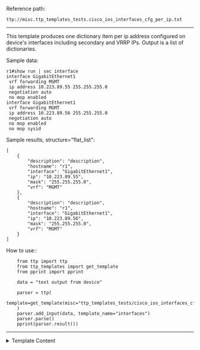 Reference path:
```
ttp://misc.ttp_templates_tests.cisco_ios_interfaces_cfg_per_ip.txt
```

---



This template produces one dictionary item per ip address configured on device's interfaces including secondary and VRRP IPs. Output is a list of dictionaries.

Sample data:
```
r1#show run | sec interface
interface GigabitEthernet1
 vrf forwarding MGMT
 ip address 10.223.89.55 255.255.255.0
 negotiation auto
 no mop enabled
interface GigabitEthernet1
 vrf forwarding MGMT
 ip address 10.223.89.56 255.255.255.0
 negotiation auto
 no mop enabled
 no mop sysid
```

Sample results, structure="flat_list":
```
[
    {
        "description": "description",
        "hostname": "r1",
        "interface": "GigabitEthernet1",
        "ip": "10.223.89.55",
        "mask": "255.255.255.0",
        "vrf": "MGMT"
    },
    {
        "description": "description",
        "hostname": "r1",
        "interface": "GigabitEthernet1",
        "ip": "10.223.89.56",
        "mask": "255.255.255.0",
        "vrf": "MGMT"
    }
]
```

How to use::
```
    from ttp import ttp
	from ttp_templates import get_template
    from pprint import pprint
    
	data = "text output from device"
	
    parser = ttp(
		template=get_template(misc="ttp_templates_tests/cisco_ios_interfaces_cfg_per_ip.txt")
	)
    parser.add_input(data, template_name="interfaces")
    parser.parse()
    pprint(parser.result())
```	



---

<details><summary>Template Content</summary>
```
<template name="interfaces" results="per_template">
<doc>
This template produces one dictionary item per ip address configured on device's interfaces including secondary and VRRP IPs. Output is a list of dictionaries.

Sample data:
```
r1#show run | sec interface
interface GigabitEthernet1
 vrf forwarding MGMT
 ip address 10.223.89.55 255.255.255.0
 negotiation auto
 no mop enabled
interface GigabitEthernet1
 vrf forwarding MGMT
 ip address 10.223.89.56 255.255.255.0
 negotiation auto
 no mop enabled
 no mop sysid
```

Sample results, structure="flat_list":
```
[
    {
        "description": "description",
        "hostname": "r1",
        "interface": "GigabitEthernet1",
        "ip": "10.223.89.55",
        "mask": "255.255.255.0",
        "vrf": "MGMT"
    },
    {
        "description": "description",
        "hostname": "r1",
        "interface": "GigabitEthernet1",
        "ip": "10.223.89.56",
        "mask": "255.255.255.0",
        "vrf": "MGMT"
    }
]
```

How to use::
```
    from ttp import ttp
	from ttp_templates import get_template
    from pprint import pprint
    
	data = "text output from device"
	
    parser = ttp(
		template=get_template(misc="ttp_templates_tests/cisco_ios_interfaces_cfg_per_ip.txt")
	)
    parser.add_input(data, template_name="interfaces")
    parser.parse()
    pprint(parser.result())
```	
</doc>

<input>
commands = [
    "show run | sec interface"
]
</input>

<vars>
hostname="gethostname"

record_all = [
    "record(interface)",
    "record(description)",
    "record(vrf)",
    "void()"
]

set_all = [
    "set(interface)",
    "set(description)",
    "set(vrf)",
    "set(hostname)"
]
</vars>

<group name="intf_cfg" chain="record_all">
interface {{ interface }}
 description {{ description | ORPHRASE }}
 vrf forwarding {{ vrf }}
 <group name="/" chain="set_all" method="table">
 ip address {{ ip }} {{ mask }}
 ip address {{ ip | let("secondary", True) }} {{ mask }} secondary
 vrrp 1 ip {{ ip | let("vrrp vip", True) }}
 vrrp 1 ip {{ ip | let("vrrp vip", True) | let("secondary", True) }} secondary
 </group>
</group>
</template>
```
</details>